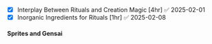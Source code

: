 - [x] Interplay Between Rituals and Creation Magic [4hr] ✅ 2025-02-01
- [x] Inorganic Ingredients for Rituals [1hr] ✅ 2025-02-08

#### Sprites and Gensai
